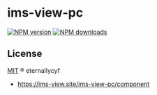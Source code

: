 # ims-view-pc

[![NPM version][version-image]][version-url] [![NPM downloads][download-image]][download-url]

## License

[MIT](../../LICENSE) ® eternallycyf

<!-- npm url -->

[version-image]: http://img.shields.io/npm/v/ims-view-pc/utils.svg?color=deepgreen&label=latest
[version-url]: http://npmjs.org/package/ims-view-pc/utils
[download-image]: https://img.shields.io/npm/dm/ims-view-pc/utils.svg
[download-url]: https://npmjs.org/package/ims-view-pc/utils

<!-- docs url -->

- https://ims-view.site/ims-view-pc/component
